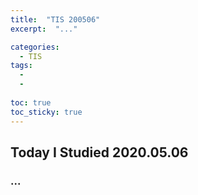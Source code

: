 ```yaml
---
title:  "TIS 200506"
excerpt:  "..."

categories:
  - TIS
tags:
  - 
  - 
  
toc: true
toc_sticky: true
---
```


## Today I Studied 2020.05.06

### ...

